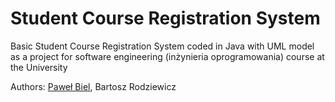 # Student Course Registration System
Basic Student Course Registration System coded in Java with UML model as a project for software engineering (inżynieria oprogramowania) course at the University

Authors: [Paweł Biel][Github pako535], Bartosz Rodziewicz

[Github pako535]: https://github.com/pako535

